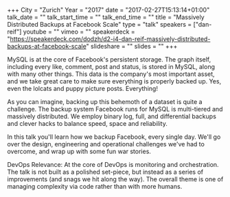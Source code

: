 +++
City = "Zurich"
Year = "2017"
date = "2017-02-27T15:13:14+01:00"
talk_date = ""
talk_start_time = ""
talk_end_time = ""
title = "Massively Distributed Backups at Facebook Scale"
type = "talk"
speakers = ["dan-reif"]
youtube = ""
vimeo = ""
speakerdeck = "https://speakerdeck.com/dodzh/d2-i4-dan-reif-massively-distributed-backups-at-facebook-scale"
slideshare = ""
slides = ""
+++

MySQL is at the core of Facebook's persistent storage. The graph itself, including every 
like, comment, post and status, is stored in MySQL, along with many other things. This 
data is the company's most important asset, and we take great care to make sure everything 
is properly backed up. Yes, even the lolcats and puppy picture posts. Everything!

As you can imagine, backing up this behemoth of a dataset is quite a challenge. The backup 
system Facebook runs for MySQL is multi-tiered and massively distributed. We employ binary 
log, full, and differential backups and clever hacks to balance speed, space and reliability.

In this talk you'll learn how we backup Facebook, every single day. We'll go over the 
design, engineering and operational challenges we've had to overcome, and wrap up with 
some fun war stories.

DevOps Relevance: At the core of DevOps is monitoring and orchestration. The talk is not 
built as a polished set-piece, but instead as a series of improvements (and snags we hit 
along the way).  The overall theme is one of managing complexity via code rather than with 
more humans.
